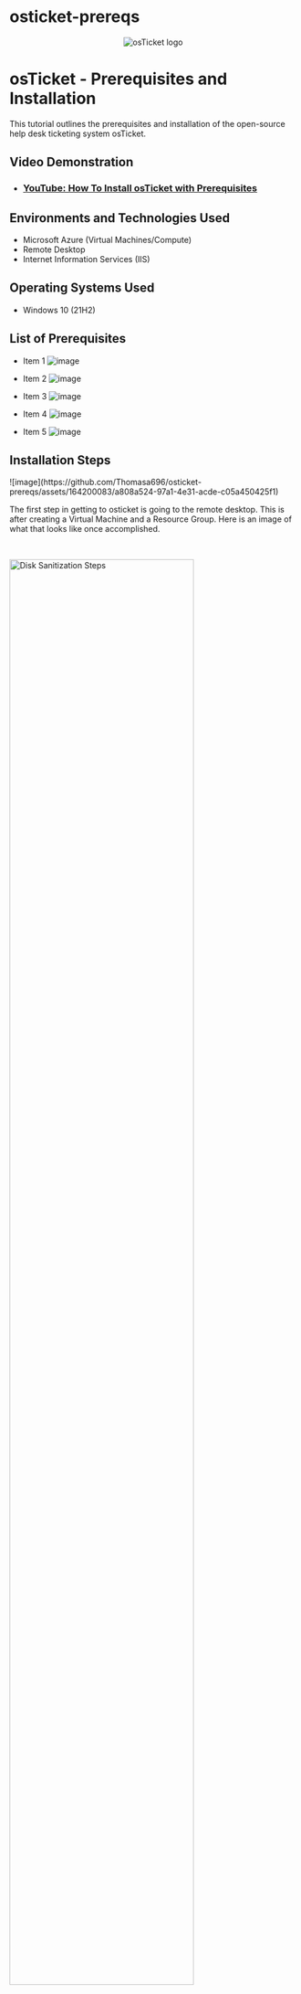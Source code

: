 # osticket-prereqs
<p align="center">
<img src="https://i.imgur.com/Clzj7Xs.png" alt="osTicket logo"/>
</p>

<h1>osTicket - Prerequisites and Installation</h1>
This tutorial outlines the prerequisites and installation of the open-source help desk ticketing system osTicket.<br />


<h2>Video Demonstration</h2>

- ### [YouTube: How To Install osTicket with Prerequisites](https://www.youtube.com)

<h2>Environments and Technologies Used</h2>

- Microsoft Azure (Virtual Machines/Compute)
- Remote Desktop
- Internet Information Services (IIS)

<h2>Operating Systems Used </h2>

- Windows 10</b> (21H2)

<h2>List of Prerequisites</h2>

- Item 1 ![image](https://github.com/Thomasa696/osticket-prereqs/assets/164200083/40f2d852-85c7-4599-9074-2cee7d5b42b5)

- Item 2  ![image](https://github.com/Thomasa696/osticket-prereqs/assets/164200083/efd4daf8-5c47-400c-bd28-84ebbea26efa)

- Item 3  ![image](https://github.com/Thomasa696/osticket-prereqs/assets/164200083/79cf44b4-93e9-41f3-82aa-81e4951732f3)

- Item 4  ![image](https://github.com/Thomasa696/osticket-prereqs/assets/164200083/30fcb566-1947-49ab-afe1-b5a7d992b0ee)

- Item 5  ![image](https://github.com/Thomasa696/osticket-prereqs/assets/164200083/b41d757f-95f5-4467-a147-3bd25345b1f7)
 

<h2>Installation Steps</h2>

<p>
![image](https://github.com/Thomasa696/osticket-prereqs/assets/164200083/a808a524-97a1-4e31-acde-c05a450425f1)

The first step in getting to osticket is going to the remote desktop. This is after creating a Virtual Machine and a Resource Group. Here is an image of what that looks like once accomplished.
</p>
<br />

<p>
<img src="https://i.imgur.com/DJmEXEB.png" height="80%" width="80%" alt="Disk Sanitization Steps"/>
</p>
<p>
Lorem ipsum dolor sit amet, consectetur adipiscing elit, sed do eiusmod tempor incididunt ut labore et dolore magna aliqua. Ut enim ad minim veniam, quis nostrud exercitation ullamco laboris nisi ut aliquip ex ea commodo consequat. Duis aute irure dolor in reprehenderit in voluptate velit esse cillum dolore eu fugiat nulla pariatur.
</p>
<br />

<p>
<img src="https://i.imgur.com/DJmEXEB.png" height="80%" width="80%" alt="Disk Sanitization Steps"/>
</p>
<p>
Lorem ipsum dolor sit amet, consectetur adipiscing elit, sed do eiusmod tempor incididunt ut labore et dolore magna aliqua. Ut enim ad minim veniam, quis nostrud exercitation ullamco laboris nisi ut aliquip ex ea commodo consequat. Duis aute irure dolor in reprehenderit in voluptate velit esse cillum dolore eu fugiat nulla pariatur.
</p>
<br />
